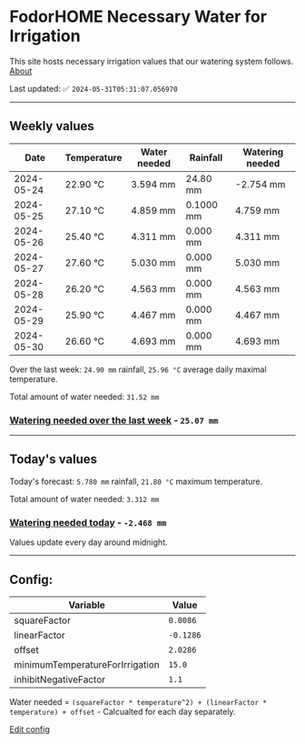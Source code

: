 # FodorHOME Necessary Water for Irrigation

This site hosts necessary irrigation values that our watering system follows. [About](https://github.com/redyau/irrigation)

Last updated: ✅ `2024-05-31T05:31:07.056970`

---

## Weekly values

| Date | Temperature | Water needed | Rainfall | Watering needed |
|-----|-----|-----|-----|-----|
| 2024-05-24 | 22.90 °C | 3.594 mm | 24.80 mm | -2.754 mm |
| 2024-05-25 | 27.10 °C | 4.859 mm | 0.1000 mm | 4.759 mm |
| 2024-05-26 | 25.40 °C | 4.311 mm | 0.000 mm | 4.311 mm |
| 2024-05-27 | 27.60 °C | 5.030 mm | 0.000 mm | 5.030 mm |
| 2024-05-28 | 26.20 °C | 4.563 mm | 0.000 mm | 4.563 mm |
| 2024-05-29 | 25.90 °C | 4.467 mm | 0.000 mm | 4.467 mm |
| 2024-05-30 | 26.60 °C | 4.693 mm | 0.000 mm | 4.693 mm |


Over the last week: `24.90 mm` rainfall, `25.96 °C` average daily maximal temperature.

Total amount of water needed: `31.52 mm`

### [Watering needed over the last week](lastweek.txt) - `25.07 mm`

---

## Today's values

Today's forecast: `5.780 mm` rainfall, `21.80 °C` maximum temperature.

Total amount of water needed: `3.312 mm`

### [Watering needed today](today.txt) - `-2.468 mm`

Values update every day around midnight.

---

## Config:

| Variable | Value |
|-----|-----|
| squareFactor | `0.0086` |
| linearFactor | `-0.1286` |
| offset | `2.0286` |
| minimumTemperatureForIrrigation | `15.0` |
| inhibitNegativeFactor | `1.1` |

Water needed = `(squareFactor * temperature^2) + (linearFactor * temperature) + offset` - Calcualted for each day separately.

[Edit config](https://github.com/RedyAu/irrigation/edit/main/config.json)
